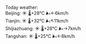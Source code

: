Today weather:  
Beijing: ☀️   🌡️+28°C 🌬️←6km/h  
Tianjin: ☀️   🌡️+32°C 🌬️↖11km/h  
Shijiazhuang: ☀️   🌡️+28°C 🌬️→7km/h  
Tangshan: ☀️   🌡️+25°C 🌬️←8km/h  
